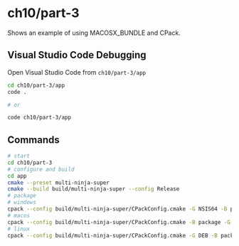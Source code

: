 # ch10/part-3

Shows an example of using MACOSX_BUNDLE and CPack.

## Visual Studio Code Debugging

Open Visual Studio Code from `ch10/part-3/app`

```bash
cd ch10/part-3/app
code .

# or

code ch10/part-3/app
```

## Commands

```bash
# start
cd ch10/part-3
# configure and build
cd app
cmake --preset multi-ninja-super
cmake --build build/multi-ninja-super --config Release
# package
# windows
cpack --config build/multi-ninja-super/CPackConfig.cmake -G NSIS64 -B package
# macos
cpack --config build/multi-ninja-super/CPackConfig.cmake -B package -G DragNDrop
# linux
cpack --config build/multi-ninja-super/CPackConfig.cmake -G DEB -B package
```

